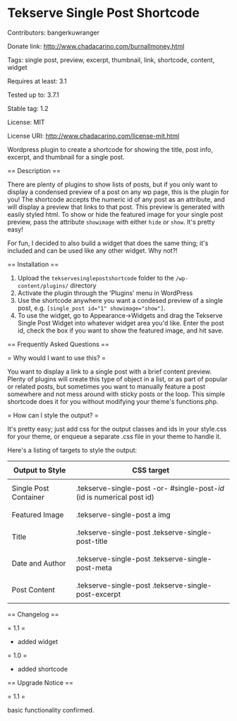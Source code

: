 Tekserve Single Post Shortcode
=====================

Contributors: bangerkuwranger

Donate link: http://www.chadacarino.com/burnallmoney.html

Tags: single post, preview, excerpt, thumbnail, link, shortcode, content, widget

Requires at least: 3.1

Tested up to: 3.7.1

Stable tag: 1.2

License: MIT

License URI: http://www.chadacarino.com/license-mit.html

Wordpress plugin to create a shortcode for showing the title, post info, excerpt, and thumbnail for a single post.

== Description ==

There are plenty of plugins to show lists of posts, but if you only want to display a condensed preview of a post on any wp page, this is the plugin for you! The shortcode accepts the numeric id of any post as an attribute, and will display a preview that links to that post. This preview is generated with easily styled html. To show or hide the featured image for your single post preview, pass the attribute `showimage` with either `hide` or `show`. It's pretty easy!

For fun, I decided to also build a widget that does the same thing; it's included and can be used like any other widget. Why not?!

== Installation ==

1. Upload the `tekservesinglepostshortcode` folder to the `/wp-content/plugins/` directory
2. Activate the plugin through the 'Plugins' menu in WordPress
3. Use the shortcode anywhere you want a condesed preview of a single post, e.g. `[single_post id="1" showimage="show"]`.
4. To use the widget, go to Appearance->Widgets and drag the Tekserve Single Post Widget into whatever widget area you'd like. Enter the post id, check the box if you want to show the featured image, and hit save.

== Frequently Asked Questions ==

= Why would I want to use this? =

You want to display a link to a single post with a brief content preview. Plenty of plugins will create this type of object in a list, or as part of popular or related posts, but sometimes you want to manually feature a post somewhere and not mess around with sticky posts or the loop. This simple shortcode does it for you without modifying your theme's functions.php.

= How can I style the output? =

It's pretty easy; just add css for the output classes and ids in your style.css for your theme, or enqueue a separate .css file in your theme to handle it.

Here's a listing of targets to style the output:

<table>
<thead>
<tr>
<th style="padding: 10px">
Output to Style
</th>
<th style="padding: 10px">
CSS target
</th>
</tr>
</thead>
<tbody>
<tr>
<td style="padding: 10px">
Single Post Container
</td>
<td style="padding: 10px">
.tekserve-single-post -or- #single-post-<i>id</i> (id is numerical post id)
</td>
</tr>
<tr>
<td style="padding: 10px">
Featured Image
</td>
<td style="padding: 10px">
.tekserve-single-post a img
</td>
</tr>
<tr>
<td style="padding: 10px">
Title
</td>
<td style="padding: 10px">
.tekserve-single-post .tekserve-single-post-title
</td>
</tr>
<tr>
<td style="padding: 10px">
Date and Author
</td>
<td style="padding: 10px">
.tekserve-single-post .tekserve-single-post-meta
</td>
</tr>
<tr>
<td style="padding: 10px">
Post Content
</td>
<td style="padding: 10px">
.tekserve-single-post .tekserve-single-post-excerpt
</td>
</tr>
</tbody>
</table>

== Changelog ==

= 1.1 =

* added widget

= 1.0 =

* added shortcode

== Upgrade Notice ==

= 1.1 =

basic functionality confirmed.